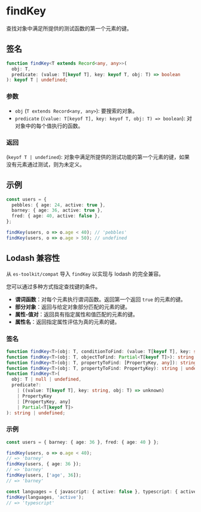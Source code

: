 # findKey

查找对象中满足所提供的测试函数的第一个元素的键。

## 签名

```typescript
function findKey<T extends Record<any, any>>(
  obj: T,
  predicate: (value: T[keyof T], key: keyof T, obj: T) => boolean
): keyof T | undefined;
```

### 参数

- `obj` (`T extends Record<any, any>`): 要搜索的对象。
- `predicate` (`(value: T[keyof T], key: keyof T, obj: T) => boolean`): 对对象中的每个值执行的函数。

### 返回

(`keyof T | undefined`): 对象中满足所提供的测试功能的第一个元素的键，如果没有元素通过测试，则为未定义。

## 示例

```typescript
const users = {
  pebbles: { age: 24, active: true },
  barney: { age: 36, active: true },
  fred: { age: 40, active: false },
};

findKey(users, o => o.age < 40); // 'pebbles'
findKey(users, o => o.age > 50); // undefined
```

## Lodash 兼容性

从 `es-toolkit/compat` 导入 `findKey` 以实现与 lodash 的完全兼容。

您可以通过多种方式指定查找键的条件。

- **谓词函数**：对每个元素执行谓词函数。返回第一个返回 `true` 的元素的键。
- **部分对象**：返回与给定对象部分匹配的元素的键。
- **属性-值对**：返回具有指定属性和值匹配的元素的键。
- **属性名**：返回指定属性评估为真的元素的键。

### 签名

```typescript
function findKey<T>(obj: T, conditionToFind: (value: T[keyof T], key: string, obj: T) => boolean): string | undefined;
function findKey<T>(obj: T, objectToFind: Partial<T[keyof T]>): string | undefined;
function findKey<T>(obj: T, propertyToFind: [PropertyKey, any]): string | undefined;
function findKey<T>(obj: T, propertyToFind: PropertyKey): string | undefined;
function findKey<T>(
  obj: T | null | undefined,
  predicate?:
    | ((value: T[keyof T], key: string, obj: T) => unknown)
    | PropertyKey
    | [PropertyKey, any]
    | Partial<T[keyof T]>
): string | undefined;
```

### 示例

```typescript
const users = { barney: { age: 36 }, fred: { age: 40 } };

findKey(users, o => o.age < 40);
// => 'barney'
findKey(users, { age: 36 });
// => 'barney'
findKey(users, ['age', 36]);
// => 'barney'

const languages = { javascript: { active: false }, typescript: { active: true } };
findKey(languages, 'active');
// => 'typescript'
```
